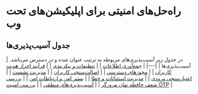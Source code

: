 # راه‌حل‌های امنیتی برای اپلیکیشن‌های تحت وب

## جدول آسیب‌پذیری‌ها
در جدول زیر آسیب‌پذیری‌های مربوطه به ترتیب عنوان شده و در دسترس می‌باشد.
| آسیب‌پذیری‌ها |
|---|
| [جمع‌آوری اطلاعات](https://github.com/Mehran-Seifalinia/Security-Solutions/tree/main/1-%D8%AC%D9%85%D8%B9%E2%80%8C%D8%A2%D9%88%D8%B1%DB%8C%20%D8%A7%D8%B7%D9%84%D8%A7%D8%B9%D8%A7%D8%AA) |
| [تنظیمات و پیکربندی](https://github.com/Mehran-Seifalinia/Security-Solutions/tree/main/2-%D8%AA%D9%86%D8%B8%DB%8C%D9%85%D8%A7%D8%AA%20%D9%88%20%D9%BE%DB%8C%DA%A9%D8%B1%D8%A8%D9%86%D8%AF%DB%8C) |
| [فرآیند احراز هویت کاربران](https://github.com/Mehran-Seifalinia/Security-Solutions/tree/main/3-%D9%81%D8%B1%D8%A2%DB%8C%D9%86%D8%AF%20%D8%A7%D8%AD%D8%B1%D8%A7%D8%B2%20%D9%87%D9%88%DB%8C%D8%AA%20%DA%A9%D8%A7%D8%B1%D8%A8%D8%B1%D8%A7%D9%86) |
| [مجوزهای دسترسی](https://github.com/Mehran-Seifalinia/Security-Solutions/tree/main/4-%D9%85%D8%AC%D9%88%D8%B2%D9%87%D8%A7%DB%8C%20%D8%AF%D8%B3%D8%AA%D8%B1%D8%B3%DB%8C) |
| [اصالت‌سنجی کاربران](https://github.com/Mehran-Seifalinia/Security-Solutions/tree/main/5-%D8%A7%D8%B5%D8%A7%D9%84%D8%AA%E2%80%8C%D8%B3%D9%86%D8%AC%DB%8C%20%DA%A9%D8%A7%D8%B1%D8%A8%D8%B1%D8%A7%D9%86) |
| [مدیریت نشست](https://github.com/Mehran-Seifalinia/Security-Solutions/tree/main/6-%D9%85%D8%AF%DB%8C%D8%B1%DB%8C%D8%AA%20%D9%86%D8%B4%D8%B3%D8%AA) |
| [اعتبارسنجی ورودی‌](https://github.com/Mehran-Seifalinia/Security-Solutions/tree/main/7-%D8%A7%D8%B9%D8%AA%D8%A8%D8%A7%D8%B1%D8%B3%D9%86%D8%AC%DB%8C%20%D9%88%D8%B1%D9%88%D8%AF%DB%8C%E2%80%8C) |
| [مدیریت استثنائات و خطا](https://github.com/Mehran-Seifalinia/Security-Solutions/tree/main/8-%D9%85%D8%AF%DB%8C%D8%B1%DB%8C%D8%AA%20%D8%AE%D8%B7%D8%A7%D9%87%D8%A7%20%D9%88%20%D8%A7%D8%B3%D8%AA%D8%AB%D9%86%D8%A7%D8%A6%D8%A7%D8%AA/1-%D9%85%D8%AF%DB%8C%D8%B1%DB%8C%D8%AA%20%D8%A7%D8%B3%D8%AA%D8%AB%D9%86%D8%A7%D8%A6%D8%A7%D8%AA%20%D9%88%20%D8%AE%D8%B7%D8%A7) |
| [بستر امن و ارتباطات امن](https://github.com/Mehran-Seifalinia/Security-Solutions/tree/main/9-%D8%A8%D8%B3%D8%AA%D8%B1%20%D8%A7%D9%85%D9%86%20%D9%88%20%D8%A7%D8%B1%D8%AA%D8%A8%D8%A7%D8%B7%D8%A7%D8%AA%20%D8%A7%D9%85%D9%86) |
| [بررسی ضعف حافظه نهان مرورگر](https://github.com/Mehran-Seifalinia/Security-Solutions/tree/main/10-%D8%A2%D8%B3%DB%8C%D8%A8%E2%80%8C%D9%BE%D8%B0%DB%8C%D8%B1%DB%8C%E2%80%8C%D9%87%D8%A7%DB%8C%20%D8%B3%D9%85%D8%AA%20%DA%A9%D8%A7%D8%B1%D8%A8%D8%B1/1-%D8%A8%D8%B1%D8%B1%D8%B3%DB%8C%20%D8%B6%D8%B9%D9%81%20%D8%AD%D8%A7%D9%81%D8%B8%D9%87%20%D9%86%D9%87%D8%A7%D9%86%20%D9%85%D8%B1%D9%88%D8%B1%DA%AF%D8%B1) |
| [آسیب‌پذیری‌های منطقی](https://github.com/Mehran-Seifalinia/Security-Solutions/tree/main/11-%D8%A2%D8%B3%DB%8C%D8%A8%E2%80%8C%D9%BE%D8%B0%DB%8C%D8%B1%DB%8C%E2%80%8C%D9%87%D8%A7%DB%8C%20%D9%85%D9%86%D8%B7%D9%82%DB%8C) |
| [بررسی امنیت OTP](https://github.com/Mehran-Seifalinia/Security-Solutions/tree/main/12-%D8%A2%D8%B3%DB%8C%D8%A8%E2%80%8C%D9%BE%D8%B0%DB%8C%D8%B1%DB%8C%E2%80%8C%D9%87%D8%A7%DB%8C%20OTP/1-%D8%A8%D8%B1%D8%B1%D8%B3%DB%8C%20%D8%A7%D9%85%D9%86%DB%8C%D8%AA%20OTP) |
